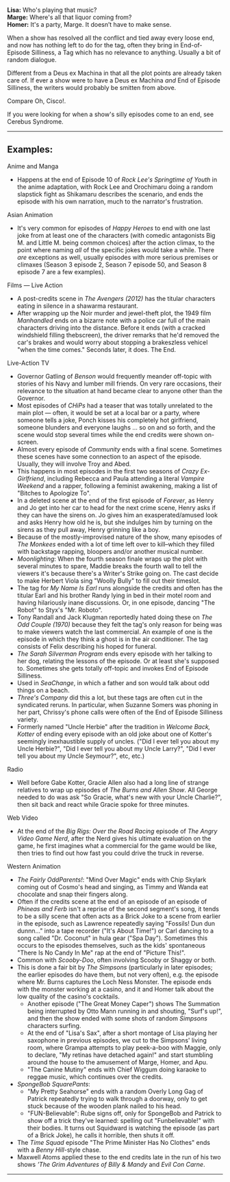 **Lisa:** Who's playing that music?  
**Marge:** Where's all that liquor coming from?  
**Homer:** It's a party, Marge. It doesn’t have to make sense.

When a show has resolved all the conflict and tied away every loose end, and now has nothing left to do for the tag, often they bring in End-of-Episode Silliness, a Tag which has no relevance to anything. Usually a bit of random dialogue.

Different from a Deus ex Machina in that all the plot points are already taken care of. If ever a show were to have a Deus ex Machina _and_ End of Episode Silliness, the writers would probably be smitten from above.

Compare Oh, Cisco!.

If you were looking for when a show's silly episodes come to an end, see Cerebus Syndrome.

___

## Examples:

Anime and Manga

-   Happens at the end of Episode 10 of _Rock Lee's Springtime of Youth_ in the anime adaptation, with Rock Lee and Orochimaru doing a random slapstick fight as Shikamaru describes the scenario, and ends the episode with his own narration, much to the narrator's frustration.

Asian Animation

-   It's very common for episodes of _Happy Heroes_ to end with one last joke from at least one of the characters (with comedic antagonists Big M. and Little M. being common choices) after the action climax, to the point where naming _all_ of the specific jokes would take a while. There _are_ exceptions as well, usually episodes with more serious premises or climaxes (Season 3 episode 2, Season 7 episode 50, and Season 8 episode 7 are a few examples).

Films — Live Action

-   A post-credits scene in _The Avengers (2012)_ has the titular characters eating in silence in a shawarma restaurant.
-   After wrapping up the Noir murder and jewel-theft plot, the 1949 film _Manhandled_ ends on a bizarre note with a police car full of the main characters driving into the distance. Before it ends (with a cracked windshield filling thebscreen), the driver remarks that he'd removed the car's brakes and would worry about stopping a brakeszless vehicel "when the time comes." Seconds later, it does. The End.

Live-Action TV

-   Governor Gatling of _Benson_ would frequently meander off-topic with stories of his Navy and lumber mill friends. On very rare occasions, their relevance to the situation at hand became clear to anyone other than the Governor.
-   Most episodes of _CHiPs_ had a teaser that was totally unrelated to the main plot — often, it would be set at a local bar or a party, where someone tells a joke, Ponch kisses his completely hot girlfriend, someone blunders and everyone laughs ... so on and so forth, and the scene would stop several times while the end credits were shown on-screen.
-   Almost every episode of _Community_ ends with a final scene. Sometimes these scenes have some connection to an aspect of the episode. Usually, they will involve Troy and Abed.
-   This happens in most episodes in the first two seasons of _Crazy Ex-Girlfriend_, including Rebecca and Paula attending a literal _Vampire Weekend_ and a rapper, following a feminist awakening, making a list of "Bitches to Apologize To".
-   In a deleted scene at the end of the first episode of _Forever_, as Henry and Jo get into her car to head for the next crime scene, Henry asks if they can have the sirens on. Jo gives him an exasperated/amused look and asks Henry how old he is, but she indulges him by turning on the sirens as they pull away, Henry grinning like a boy.
-   Because of the mostly-improvised nature of the show, many episodes of _The Monkees_ ended with a lot of time left over to kill–which they filled with backstage rapping, bloopers and/or another musical number.
-   _Moonlighting_: When the fourth season finale wraps up the plot with several minutes to spare, Maddie breaks the fourth wall to tell the viewers it's because there's a Writer's Strike going on. The cast decide to make Herbert Viola sing "Woolly Bully" to fill out their timeslot.
-   The tag for _My Name Is Earl_ runs alongside the credits and often has the titular Earl and his brother Randy lying in bed in their motel room and having hilariously inane discussions. Or, in one episode, dancing "The Robot" to Styx's "Mr. Roboto".
-   Tony Randall and Jack Klugman reportedly hated doing these on _The Odd Couple (1970)_ because they felt the tag's only reason for being was to make viewers watch the last commercial. An example of one is the episode in which they think a ghost is in the air conditioner. The tag consists of Felix describing his hoped for funeral.
-   _The Sarah Silverman Program_ ends every episode with her talking to her dog, relating the lessons of the episode. Or at least she's supposed to. Sometimes she gets totally off-topic and invokes End of Episode Silliness.
-   Used in _SeaChange_, in which a father and son would talk about odd things on a beach.
-   _Three's Company_ did this a lot, but these tags are often cut in the syndicated reruns. In particular, when Suzanne Somers was phoning in her part, Chrissy's phone calls were often of the End of Episode Silliness variety.
-   Formerly named "Uncle Herbie" after the tradition in _Welcome Back, Kotter_ of ending every episode with an old joke about one of Kotter's seemingly inexhaustible supply of uncles. ("Did I ever tell you about my Uncle Herbie?", "Did I ever tell you about my Uncle Larry?", "Did I ever tell you about my Uncle Seymour?", etc, etc.)

Radio

-   Well before Gabe Kotter, Gracie Allen also had a long line of strange relatives to wrap up episodes of _The Burns and Allen Show_. All George needed to do was ask "So Gracie, what's new with your Uncle Charlie?", then sit back and react while Gracie spoke for three minutes.

Web Video

-   At the end of the _Big Rigs: Over the Road Racing_ episode of _The Angry Video Game Nerd_, after the Nerd gives his ultimate evaluation on the game, he first imagines what a commercial for the game would be like, then tries to find out how fast you could drive the truck in reverse.

Western Animation

-   _The Fairly OddParents!_: "Mind Over Magic" ends with Chip Skylark coming out of Cosmo's head and singing, as Timmy and Wanda eat chocolate and snap their fingers along.
-   Often if the credits scene at the end of an episode of an episode of _Phineas and Ferb_ isn't a reprise of the second segment's song, it tends to be a silly scene that often acts as a Brick Joke to a scene from earlier in the episode, such as Lawrence repeatedly saying "Fossils! Dun dun dunnn..." into a tape recorder ("It's About Time!") or Carl dancing to a song called "Dr. Coconut" in hula gear ("Spa Day"). Sometimes this occurs to the episodes themselves, such as the kids' spontaneous "There Is No Candy In Me" rap at the end of "Picture This!".
-   Common with _Scooby-Doo_, often involving Scooby or Shaggy or both.
-   This is done a fair bit by _The Simpsons_ (particularly in later episodes; the earlier episodes do have them, but not very often), e.g. the episode where Mr. Burns captures the Loch Ness Monster. The episode ends with the monster working at a casino, and it and Homer talk about the low quality of the casino's cocktails.
    -   Another episode ("The Great Money Caper") shows The Summation being interrupted by Otto Mann running in and shouting, "Surf's up!", and then the show ended with some shots of random _Simpsons_ characters surfing.
    -   At the end of "Lisa's Sax", after a short montage of Lisa playing her saxophone in previous episodes, we cut to the Simpsons' living room, where Grampa attempts to play peek-a-boo with Maggie, only to declare, "My retinas have detached again!" and start stumbling around the house to the amusement of Marge, Homer, and Apu.
    -   "The Canine Mutiny" ends with Chief Wiggum doing karaoke to reggae music, which continues over the credits.
-   _SpongeBob SquarePants_:
    -   "My Pretty Seahorse" ends with a random Overly Long Gag of Patrick repeatedly trying to walk through a doorway, only to get stuck because of the wooden plank nailed to his head.
    -   "FUN-Believable": Rube signs off, only for SpongeBob and Patrick to show off a trick they've learned: spelling out "Funbelievable!" with their bodies. It turns out Squidward is watching the episode (as part of a Brick Joke), he calls it horrible, then shuts it off.
-   The _Time Squad_ episode "The Prime Minister Has No Clothes" ends with a _Benny Hill_\-style chase.
-   Maxwell Atoms applied these to the end credits late in the run of his two shows _'The Grim Adventures of Billy & Mandy_ and _Evil Con Carne_.

___